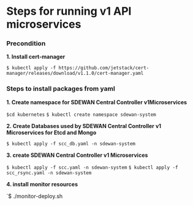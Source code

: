 # Steps for running v1 API microservices

### Precondition
**1. Install cert-manager**

`$ kubectl apply -f https://github.com/jetstack/cert-manager/releases/download/v1.1.0/cert-manager.yaml`

### Steps to install packages from yaml
**1. Create namespace for SDEWAN Central Controller v1Microservices**

`$cd kubernetes`
`$ kubectl create namespace sdewan-system`

**2. Create Databases used by SDEWAN Central Controller v1 Microservices for Etcd and Mongo**

`$ kubectl apply -f scc_db.yaml -n sdewan-system`

**3. create SDEWAN Central Controller v1 Microservices**

`$ kubectl apply -f scc.yaml -n sdewan-system`
`$ kubectl apply -f scc_rsync.yaml -n sdewan-system`

**4. install monitor resources**

`$ ./monitor-deploy.sh